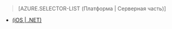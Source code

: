 ﻿> [AZURE.SELECTOR-LIST (Платформа | Серверная часть)]
- [(iOS | .NET)](../articles/app-service-mobile-dotnet-backend-ios-aad-sso-preview.md)
<!--- [(Магазин Windows (C#) | .NET)](../articles/mobile-services-windows-store-dotnet-adal-sso-authentication.md)-->
<!--- [(Xamarin iOS | .NET)](../articles/mobile-services-dotnet-backend-xamarin-ios-adal-sso-authentication.md)-->

<!--HONumber=49-->
